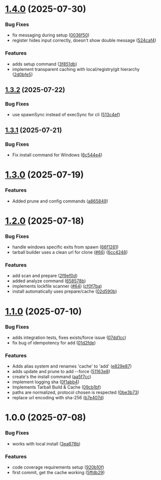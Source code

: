 # [1.4.0](https://github.com/grata-labs/gitcache-cli/compare/v1.3.2...v1.4.0) (2025-07-30)


### Bug Fixes

* fix messaging during setup ([0036f50](https://github.com/grata-labs/gitcache-cli/commit/0036f50b45a0820a0107a4c89ef9063b92a7df0b))
* register hides input correctly, doesn't show double message ([524caf4](https://github.com/grata-labs/gitcache-cli/commit/524caf4d2364980a00b9220a45ae8ce19f30b191))


### Features

* adds setup command ([3f851db](https://github.com/grata-labs/gitcache-cli/commit/3f851db6b838cbda3ef948ceffe99ce2bc59f488))
* implement transparent caching with local/registry/git hierarchy ([2d0bfe5](https://github.com/grata-labs/gitcache-cli/commit/2d0bfe5bc41c825b84af56ba001544ea74580e55))

## [1.3.2](https://github.com/grata-labs/gitcache-cli/compare/v1.3.1...v1.3.2) (2025-07-22)


### Bug Fixes

* use spawnSync instead of execSync for cli ([513c4ef](https://github.com/grata-labs/gitcache-cli/commit/513c4ef62c1c11441fd0476d0dd828c3e39a2cb1))

## [1.3.1](https://github.com/grata-labs/gitcache-cli/compare/v1.3.0...v1.3.1) (2025-07-21)


### Bug Fixes

* Fix install command for Windows ([6c544e4](https://github.com/grata-labs/gitcache-cli/commit/6c544e4fcfae49e3c14a03fa8bc38976511c9481))

# [1.3.0](https://github.com/grata-labs/gitcache-cli/compare/v1.2.0...v1.3.0) (2025-07-19)


### Features

* Added prune and config commands ([a865849](https://github.com/grata-labs/gitcache-cli/commit/a8658497daa39ebc5b960f9734bfa58ed09805bf))

# [1.2.0](https://github.com/grata-labs/gitcache-cli/compare/v1.1.0...v1.2.0) (2025-07-18)


### Bug Fixes

* handle windows specific exits from spawn ([66f1261](https://github.com/grata-labs/gitcache-cli/commit/66f12618e462753fb8d1c851185634f4ac65264b))
* tarball builder uses a clean url for clone ([#66](https://github.com/grata-labs/gitcache-cli/issues/66)) ([6cc4248](https://github.com/grata-labs/gitcache-cli/commit/6cc4248a175bc923b1f137c7369e19a527d5417c))


### Features

* add scan and prepare ([2f9ef0d](https://github.com/grata-labs/gitcache-cli/commit/2f9ef0d1e06ea39a5f9e5238443330e421a01b8d))
* added analyze command ([658578b](https://github.com/grata-labs/gitcache-cli/commit/658578b474cf70c032412b0840b0ca17dba6ccb9))
* implements lockfile scanner ([#64](https://github.com/grata-labs/gitcache-cli/issues/64)) ([cf0f7ba](https://github.com/grata-labs/gitcache-cli/commit/cf0f7bafa9623c30bb7b0714430a2e968a5bc487))
* install automatically uses prepare/cache ([02d590b](https://github.com/grata-labs/gitcache-cli/commit/02d590b61e50f8f69ba4184bd59d6e9f1dbef90d))

# [1.1.0](https://github.com/grata-labs/gitcache-cli/compare/v1.0.0...v1.1.0) (2025-07-10)


### Bug Fixes

* adds integration tests, fixes exists/force issue ([07dd1cc](https://github.com/grata-labs/gitcache-cli/commit/07dd1cc9a54a64d4fe82d2e9807d344a47cd3863))
* fix bug of idempotency for add ([01d2fde](https://github.com/grata-labs/gitcache-cli/commit/01d2fde843c11d0b2b3af7baa4e3ad2d7597c6b6))


### Features

* Adds alias system and renames 'cache' to 'add' ([e829e87](https://github.com/grata-labs/gitcache-cli/commit/e829e8707ec60ae51a1a78a3ce37ae205bc6af4c))
* adds update and prune to add --force ([51163e8](https://github.com/grata-labs/gitcache-cli/commit/51163e845141c012efce4e90c7ef20b46633a9d5))
* create's the install command ([aa5f7cc](https://github.com/grata-labs/gitcache-cli/commit/aa5f7ccd950cb96a159cc3f7fe9eb22f3e8f024c))
* implement logging sha ([0f1abb4](https://github.com/grata-labs/gitcache-cli/commit/0f1abb4aad39bd246e56fc2ae087940de74c71d9))
* Implements Tarball Build & Cache ([09cb1bf](https://github.com/grata-labs/gitcache-cli/commit/09cb1bfdfa797b2663998d8daa1581a47b8b7945))
* paths are normalized, protocol chosen is respected ([0be3b73](https://github.com/grata-labs/gitcache-cli/commit/0be3b733c4e04dd4d1ff07bfd6240d5388c13f82))
* replace url encoding with sha-256 ([b7e407d](https://github.com/grata-labs/gitcache-cli/commit/b7e407d702ffd6aa1a68dddf3025651e1eac1d4d))

# 1.0.0 (2025-07-08)


### Bug Fixes

* works with local install ([3ea678b](https://github.com/grata-labs/gitcache-cli/commit/3ea678bd1c5293e1e04f4b28db7249f54bd173f3))


### Features

* code coverage requirements setup ([920b10f](https://github.com/grata-labs/gitcache-cli/commit/920b10fe4d1dba67271bd9551b600a383d33163b))
* first commit, get the cache working ([5ffdb29](https://github.com/grata-labs/gitcache-cli/commit/5ffdb29bb68b16bd100b64e2f0110dc9c63b34e1))
